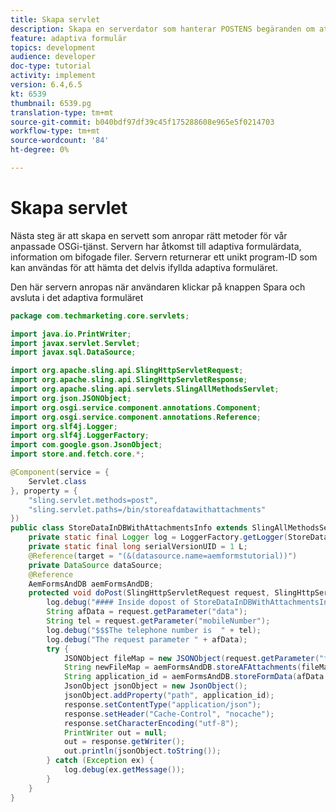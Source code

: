 ```yaml
---
title: Skapa servlet
description: Skapa en serverdator som hanterar POSTENS begäranden om att spara formulärdata
feature: adaptiva formulär
topics: development
audience: developer
doc-type: tutorial
activity: implement
version: 6.4,6.5
kt: 6539
thumbnail: 6539.pg
translation-type: tm+mt
source-git-commit: b040bdf97df39c45f175288608e965e5f0214703
workflow-type: tm+mt
source-wordcount: '84'
ht-degree: 0%

---
```


# Skapa servlet

Nästa steg är att skapa en servett som anropar rätt metoder för vår anpassade OSGi-tjänst. Servern har åtkomst till adaptiva formulärdata, information om bifogade filer. Servern returnerar ett unikt program-ID som kan användas för att hämta det delvis ifyllda adaptiva formuläret.

Den här servern anropas när användaren klickar på knappen Spara och avsluta i det adaptiva formuläret

```java
package com.techmarketing.core.servlets;

import java.io.PrintWriter;
import javax.servlet.Servlet;
import javax.sql.DataSource;

import org.apache.sling.api.SlingHttpServletRequest;
import org.apache.sling.api.SlingHttpServletResponse;
import org.apache.sling.api.servlets.SlingAllMethodsServlet;
import org.json.JSONObject;
import org.osgi.service.component.annotations.Component;
import org.osgi.service.component.annotations.Reference;
import org.slf4j.Logger;
import org.slf4j.LoggerFactory;
import com.google.gson.JsonObject;
import store.and.fetch.core.*;

@Component(service = {
    Servlet.class
}, property = {
    "sling.servlet.methods=post",
    "sling.servlet.paths=/bin/storeafdatawithattachments"
})
public class StoreDataInDBWithAttachmentsInfo extends SlingAllMethodsServlet {
    private static final Logger log = LoggerFactory.getLogger(StoreDataInDBWithAttachmentsInfo.class);
    private static final long serialVersionUID = 1 L;
    @Reference(target = "(&(datasource.name=aemformstutorial))")
    private DataSource dataSource;
    @Reference
    AemFormsAndDB aemFormsAndDB;
    protected void doPost(SlingHttpServletRequest request, SlingHttpServletResponse response) {
        log.debug("#### Inside dopost of StoreDataInDBWithAttachmentsInfo ####");
        String afData = request.getParameter("data");
        String tel = request.getParameter("mobileNumber");
        log.debug("$$$The telephone number is  " + tel);
        log.debug("The request parameter " + afData);
        try {
            JSONObject fileMap = new JSONObject(request.getParameter("fileMap").toString());
            String newFileMap = aemFormsAndDB.storeAFAttachments(fileMap, request);
            String application_id = aemFormsAndDB.storeFormData(afData, newFileMap.toString(), tel);
            JsonObject jsonObject = new JsonObject();
            jsonObject.addProperty("path", application_id);
            response.setContentType("application/json");
            response.setHeader("Cache-Control", "nocache");
            response.setCharacterEncoding("utf-8");
            PrintWriter out = null;
            out = response.getWriter();
            out.println(jsonObject.toString());
        } catch (Exception ex) {
            log.debug(ex.getMessage());
        }
    }
}
```
